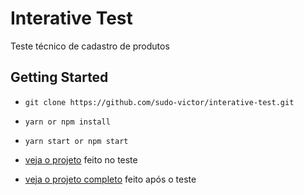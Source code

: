 # Interative Test

Teste técnico de cadastro de produtos

## Getting Started
- ```git clone https://github.com/sudo-victor/interative-test.git```
- ```yarn or npm install```
- ```yarn start or npm start```

- [veja o projeto](https://priceless-tereshkova-6e650c.netlify.app/) feito no teste
- [veja o projeto completo](https://mystifying-easley-7b3b69.netlify.app/) feito após o teste
